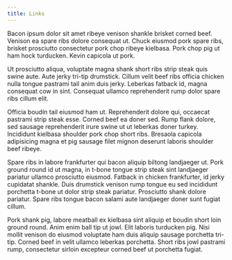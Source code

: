 ```yaml
---
title: Links
---
```


Bacon ipsum dolor sit amet ribeye venison shankle brisket corned beef. Venison ea spare ribs dolore consequat ut. Chuck eiusmod pork spare ribs, brisket prosciutto consectetur pork chop ribeye kielbasa. Pork chop pig ut ham hock turducken. Kevin capicola ut pork.

Ut prosciutto aliqua, voluptate magna shank short ribs strip steak quis swine aute. Aute jerky tri-tip drumstick. Cillum velit beef ribs officia chicken nulla tongue pastrami tail anim duis jerky. Leberkas fatback id, magna consequat cow in sint. Consequat ullamco reprehenderit rump dolor spare ribs cillum elit.

Officia boudin tail eiusmod ham ut. Reprehenderit dolore qui, occaecat pastrami strip steak esse. Corned beef ea doner sed. Rump flank dolore, sed sausage reprehenderit irure swine ut ut leberkas doner turkey. Incididunt kielbasa shoulder pork chop short ribs. Bresaola capicola adipisicing magna et pig sausage filet mignon deserunt laboris shoulder beef ribeye.

Spare ribs in labore frankfurter qui bacon aliquip biltong landjaeger ut. Pork ground round id ut magna, in t-bone tongue strip steak sint landjaeger pariatur ullamco prosciutto eiusmod. Fatback in chicken frankfurter, id jerky cupidatat shankle. Duis drumstick venison rump tongue eu sed incididunt porchetta t-bone ut dolor strip steak pariatur. Prosciutto shank dolore pariatur. Spare ribs tongue bacon salami aute landjaeger doner sunt fugiat cillum.

Pork shank pig, labore meatball ex kielbasa sint aliquip et boudin short loin ground round. Anim enim ball tip ut jowl. Elit laboris turducken pig. Nisi mollit venison do eiusmod voluptate ham duis aliquip sausage porchetta tri-tip. Corned beef in velit ullamco leberkas porchetta. Short ribs jowl pastrami rump, consectetur sirloin excepteur corned beef ut porchetta fugiat.
